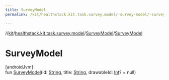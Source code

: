```yaml
---
title: SurveyModel
permalink: /kit/healthstack.kit.task.survey.model/-survey-model/-survey-model.html

---
```

//[kit](../../../index.html)/[healthstack.kit.task.survey.model](../index.html)/[SurveyModel](index.html)/[SurveyModel](-survey-model.html)



# SurveyModel



[androidJvm]\
fun [SurveyModel](-survey-model.html)(id: [String](https://kotlinlang.org/api/latest/jvm/stdlib/kotlin/-string/index.html), title: [String](https://kotlinlang.org/api/latest/jvm/stdlib/kotlin/-string/index.html), drawableId: [Int](https://kotlinlang.org/api/latest/jvm/stdlib/kotlin/-int/index.html)? = null)




